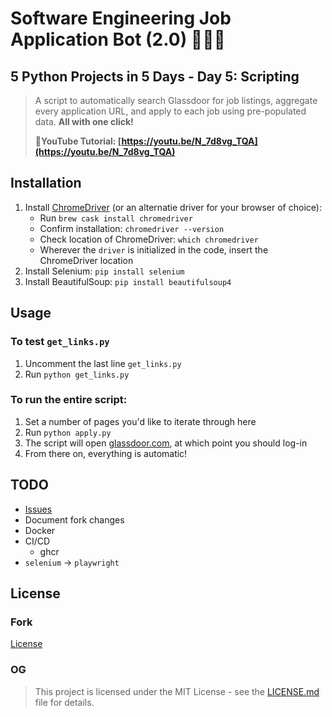 # Software Engineering Job Application Bot (2.0) 👩🏾‍💻
## 5 Python Projects in 5 Days - Day 5: Scripting

> A script to automatically search Glassdoor for job listings, aggregate every application URL, and apply to each job using pre-populated data. **All with one click!**
> 
> **📸YouTube Tutorial: [https://youtu.be/N_7d8vg_TQA](https://youtu.be/N_7d8vg_TQA)**

## Installation
1. Install [ChromeDriver](https://sites.google.com/a/chromium.org/chromedriver/) (or an alternatie driver for your browser of choice):
   * Run `brew cask install chromedriver`
   * Confirm installation: `chromedriver --version`
   * Check location of ChromeDriver: `which chromedriver`
   * Wherever the `driver` is initialized in the code, insert the ChromeDriver location
2. Install Selenium: `pip install selenium`
3. Install BeautifulSoup: `pip install beautifulsoup4`

## Usage
### To test `get_links.py`
1. Uncomment the last line `get_links.py`
2. Run `python get_links.py`

### To run the entire script:
1. Set a number of pages you'd like to iterate through here
2. Run `python apply.py`
3. The script will open [glassdoor.com](https://www.glassdoor.com/index.htm), at which point you should log-in
4. From there on, everything is automatic!

## TODO
* [Issues](https://github.com/pythoninthegrass/common_intern/issues)
* Document fork changes
* Docker
* CI/CD
  * ghcr
* `selenium` -> `playwright`

## License
### Fork
[License](LICENSE.md)

### OG
> This project is licensed under the MIT License - see the [LICENSE.md](https://github.com/harshibar/5-python-projects/blob/master/LICENSE) file for details.
